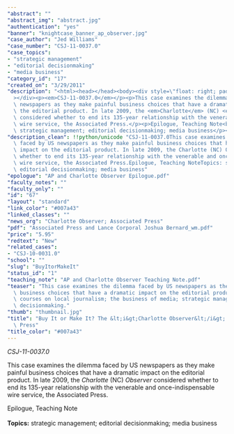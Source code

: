```yaml
---
"abstract": ""
"abstract_img": "abstract.jpg"
"authentication": "yes"
"banner": "knightcase_banner_ap_observer.jpg"
"case_author": "Jed Williams"
"case_number": "CSJ-11-0037.0"
"case_topics":
- "strategic management"
- "editorial decisionmaking"
- "media business"
"category_id": "17"
"created_on": "3/29/2011"
"description": "<html><head></head><body><div style=\"float: right; padding: 10px;\"\
  ></div><p><em>CSJ-11-0037.0</em></p><p>This case examines the dilemma faced by US\
  \ newspapers as they make painful business choices that have a dramatic impact on\
  \ the editorial product. In late 2009, the <em>Charlotte</em> (NC) <em>Observer</em>\
  \ considered whether to end its 135-year relationship with the venerable and once-indispensable\
  \ wire service, the Associated Press.</p><p>Epilogue, Teaching Note<br/><br/><strong>Topics:</strong>\
  \ strategic management; editorial decisionmaking; media business</p></body></html>"
"description_clean": !!python/unicode "CSJ-11-0037.0This case examines the dilemma\
  \ faced by US newspapers as they make painful business choices that have a dramatic\
  \ impact on the editorial product. In late 2009, the Charlotte (NC) Observer considered\
  \ whether to end its 135-year relationship with the venerable and once-indispensable\
  \ wire service, the Associated Press.Epilogue, Teaching NoteTopics: strategic management;\
  \ editorial decisionmaking; media business"
"epologue": "AP and Charlotte Observer Epilogue.pdf"
"faculty_notes": ""
"faculty_only": ""
"id": "67"
"layout": "standard"
"link_color": "#007a43"
"linked_classes": ""
"news_org": "Charlotte Observer; Associated Press"
"pdf": "Associated Press and Lance Corporal Joshua Bernard_wm.pdf"
"price": "5.95"
"redtext": "New"
"related_cases":
- "CSJ-10-0031.0"
"school": ""
"slug": "BuyItorMakeIt"
"status_id": "1"
"teaching_note": "AP and Charlotte Observer Teaching Note.pdf"
"teaser": "This case examines the dilemma faced by US newspapers as they make painful\
  \ business choices that have a dramatic impact on the editorial product. Use in\
  \ courses on local journalism; the business of media; strategic management; or editorial\
  \ decisionmaking."
"thumb": "thumbnail.jpg"
"title": "Buy It or Make It? The &lt;i&gt;Charlotte Observer&lt;/i&gt; and the Associated\
  \ Press"
"title_color": "#007a43"
---
```

<html><head></head><body><div style="float: right; padding: 10px;"></div><p><em>CSJ-11-0037.0</em></p><p>This case examines the dilemma faced by US newspapers as they make painful business choices that have a dramatic impact on the editorial product. In late 2009, the <em>Charlotte</em> (NC) <em>Observer</em> considered whether to end its 135-year relationship with the venerable and once-indispensable wire service, the Associated Press.</p><p>Epilogue, Teaching Note<br/><br/><strong>Topics:</strong> strategic management; editorial decisionmaking; media business</p></body></html>
